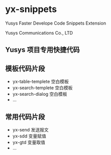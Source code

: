# yx-snippets

Yusys Faster Develope Code Snippets Extension

Yusys Communications Co., LTD

## Yusys 项目专用快捷代码

## 模板代码片段

- yx-table-templete 空白模板
- yx-search-templete 空白模板
- yx-search-dialog 空白模板
- ...

## 常用代码片段

- yx-send 发送报文
- yx-sdd 变量赋值
- yx-gtd 变量取值
- ...
